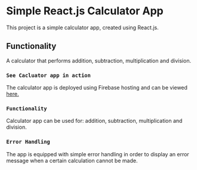 # Simple React.js Calculator App

This project is a simple calculator app, created using React.js.

## Functionality

A calculator that performs addition, subtraction, multiplication and division.

### `See Cacluator app in action`

The calculator app is deployed using Firebase hosting and can be viewed [here.](https://simple-react-js-calculator.web.app/)

### `Functionality`

Calculator app can be used for: addition, subtraction, multiplication and division.

### `Error Handling`

The app is equipped with simple error handling in order to display an error message when a certain calculation cannot be made.

